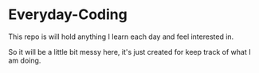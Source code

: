 Everyday-Coding
===============

This repo is will hold anything I learn each day and feel interested in.

So it will be a little bit messy here, it's just created for keep track of what I am doing.

